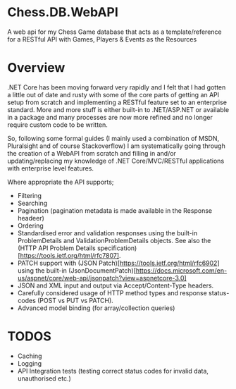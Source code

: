 ﻿# Chess.DB.WebAPI
A web api for my Chess Game database that acts as a template/reference for a RESTful API with Games, Players & Events as the Resources

# Overview

.NET Core has been moving forward very rapidly and I felt that I had gotten a little out of date and rusty with some of the core parts of getting an API setup from scratch and implementing a RESTful feature set to an enterprise standard. More and more stuff is either built-in to .NET/ASP.NET or available in a package and many processes are now more refined and no longer require custom code to be written.

So, following some formal guides (I mainly used a combination of MSDN, Pluralsight and of course Stackoverflow) I am systematically going through the creation of a WebAPI from scratch and filling in and/or updating/replacing my knowledge of .NET Core/MVC/RESTful applications with enterprise level features.

Where appropriate the API supports;

* Filtering
* Searching
* Pagination (pagination metadata is made available in the Response headeer)
* Ordering
* Standardised error and validation responses using the built-in ProblemDetails and ValidationProblemDetails objects. See also the (HTTP API Problem Details specification)[https://tools.ietf.org/html/rfc7807].
* PATCH support with (JSON Patch)[https://tools.ietf.org/html/rfc6902] using the built-in (JsonDocumentPatch)[https://docs.microsoft.com/en-us/aspnet/core/web-api/jsonpatch?view=aspnetcore-3.0]
* JSON and XML input and output via Accept/Content-Type headers.
* Carefully considered usage of HTTP method types and response status-codes (POST vs PUT vs PATCH).
* Advanced model binding (for array/collection queries)

# TODOS

* Caching
* Logging
* API Integration tests (testing correct status codes for invalid data, unauthorised etc.)

